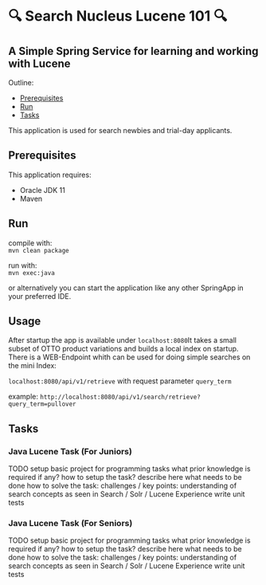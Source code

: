 # 🔍 Search Nucleus Lucene 101 🔍

## A Simple Spring Service  for learning and working with Lucene

Outline:
* [Prerequisites](#Prerequisites)
* [Run](#Run)
* [Tasks](#Tasks)

This application is used for search newbies and trial-day applicants. 

## Prerequisites

This application requires:
* Oracle JDK 11
* Maven

## Run

compile with:   
```mvn clean package```

run with:   
````mvn exec:java````

or alternatively you can start the application like any other SpringApp in your preferred IDE.

## Usage

After startup the app is available under ``localhost:8080``It takes a small subset of OTTO product variations and builds a local index on startup.
There is a WEB-Endpoint whith can be used for doing simple searches on the mini Index:

````localhost:8080/api/v1/retrieve````
with request parameter ````query_term````

example: ````http://localhost:8080/api/v1/search/retrieve?query_term=pullover````

## Tasks

### Java Lucene Task (For Juniors)
TODO setup basic project for programming tasks
what prior knowledge is required if any?
how to setup the task?
describe here what needs to be done
how to solve the task:
challenges / key points:
understanding of search concepts as seen in Search / Solr / Lucene Experience
write unit tests

### Java Lucene Task (For Seniors)
TODO setup basic project for programming tasks
what prior knowledge is required if any?
how to setup the task?
describe here what needs to be done
how to solve the task:
challenges / key points:
understanding of search concepts as seen in Search / Solr / Lucene Experience
write unit tests

